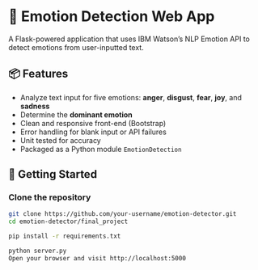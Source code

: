 # 🧠 Emotion Detection Web App

A Flask-powered application that uses IBM Watson’s NLP Emotion API to detect emotions from user-inputted text.

## 📦 Features

- Analyze text input for five emotions: **anger**, **disgust**, **fear**, **joy**, and **sadness**
- Determine the **dominant emotion**
- Clean and responsive front-end (Bootstrap)
- Error handling for blank input or API failures
- Unit tested for accuracy
- Packaged as a Python module `EmotionDetection`

## 🚀 Getting Started

### Clone the repository

```bash
git clone https://github.com/your-username/emotion-detector.git
cd emotion-detector/final_project

pip install -r requirements.txt

python server.py
Open your browser and visit http://localhost:5000
